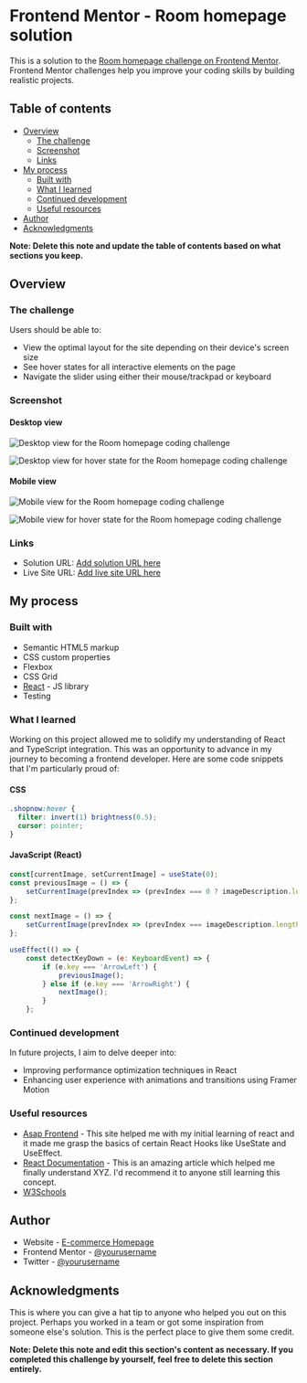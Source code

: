 # Frontend Mentor - Room homepage solution

This is a solution to the [Room homepage challenge on Frontend Mentor](https://www.frontendmentor.io/challenges/room-homepage-BtdBY_ENq). Frontend Mentor challenges help you improve your coding skills by building realistic projects. 

## Table of contents

- [Overview](#overview)
  - [The challenge](#the-challenge)
  - [Screenshot](#screenshot)
  - [Links](#links)
- [My process](#my-process)
  - [Built with](#built-with)
  - [What I learned](#what-i-learned)
  - [Continued development](#continued-development)
  - [Useful resources](#useful-resources)
- [Author](#author)
- [Acknowledgments](#acknowledgments)

**Note: Delete this note and update the table of contents based on what sections you keep.**

## Overview

### The challenge

Users should be able to:

- View the optimal layout for the site depending on their device's screen size
- See hover states for all interactive elements on the page
- Navigate the slider using either their mouse/trackpad or keyboard

### Screenshot

#### Desktop view

![Desktop view for the Room homepage coding challenge](./screenshots/desktop-view-1.jpg)

![Desktop view for hover state for the Room homepage coding challenge](./screenshots/desktop-view-2.jpg)

#### Mobile view

![Mobile view for the Room homepage coding challenge](./screenshots/mobile-view-2.jpg)

![Mobile view for hover state for the Room homepage coding challenge](./screenshots/mobile-view-1.jpg)

### Links

- Solution URL: [Add solution URL here](https://your-solution-url.com)
- Live Site URL: [Add live site URL here](https://your-live-site-url.com)

## My process

### Built with

- Semantic HTML5 markup
- CSS custom properties
- Flexbox
- CSS Grid
- [React](https://reactjs.org/) - JS library
- Testing



### What I learned

Working on this project allowed me to solidify my understanding of React and TypeScript integration. This was an opportunity to advance in my journey to becoming a frontend developer. Here are some code snippets that I'm particularly proud of:

#### CSS

```css
.shopnow:hover {
  filter: invert(1) brightness(0.5);
  cursor: pointer;
}
```

#### JavaScript (React)

```jsx
const[currentImage, setCurrentImage] = useState(0);
const previousImage = () => {
    setCurrentImage(prevIndex => (prevIndex === 0 ? imageDescription.length - 1 : prevIndex - 1));
};

const nextImage = () => {
    setCurrentImage(prevIndex => (prevIndex === imageDescription.length - 1 ? 0 : prevIndex + 1));
};

useEffect(() => {
    const detectKeyDown = (e: KeyboardEvent) => {
        if (e.key === 'ArrowLeft') {
            previousImage();
        } else if (e.key === 'ArrowRight') {
            nextImage();
        }
    };
```

### Continued development

In future projects, I aim to delve deeper into:

- Improving performance optimization techniques in React
- Enhancing user experience with animations and transitions using Framer Motion


### Useful resources

- [Asap Frontend](https://asapfrontend.com/) - This site helped me with my initial learning of react and it made me grasp the basics of certain React Hooks like UseState and UseEffect.
- [React Documentation](https://react.dev/) - This is an amazing article which helped me finally understand XYZ. I'd recommend it to anyone still learning this concept.
- [W3Schools](https://www.w3schools.com/REACT/)


## Author

- Website - [E-commerce Homepage](https://www.your-site.com)
- Frontend Mentor - [@yourusername](https://www.frontendmentor.io/profile/yourusername)
- Twitter - [@yourusername](https://www.twitter.com/yourusername)

## Acknowledgments

This is where you can give a hat tip to anyone who helped you out on this project. Perhaps you worked in a team or got some inspiration from someone else's solution. This is the perfect place to give them some credit.

**Note: Delete this note and edit this section's content as necessary. If you completed this challenge by yourself, feel free to delete this section entirely.**
